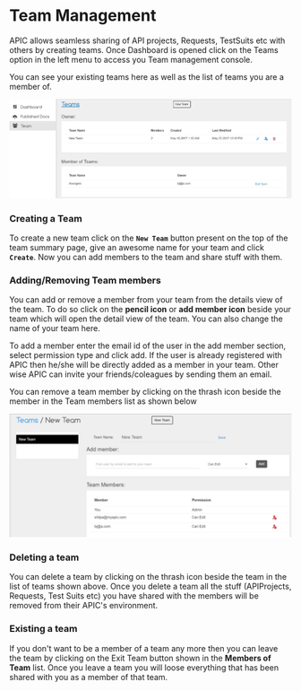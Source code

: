 # Team Management

APIC allows seamless sharing of API projects, Requests, TestSuits etc with others by creating teams. Once Dashboard is opened click on the Teams option in the left menu to access you Team management console.

You can see your existing teams here as well as the list of teams you are a member of.

 ![](/assets/TeamManagement.jpg)

### Creating a Team

To create a new team click on the **`New Team`** button present on the top of the team summary page, give an awesome name for your team and click **`Create`**. Now you can add members to the team and share stuff with them.

### Adding/Removing Team members

You can add or remove a member from your team from the details view of the team. To do so click on the **pencil icon** or **add member icon** beside your team which will open the detail view of the team. You can also change the name of your team here.

To add a member enter the email id of the user in the add member section, select permission type and click add. If the user is already registered with APIC then he/she will be directly added as a member in your team. Other wise APIC can invite your friends/coleagues by sending them an email.

You can remove a team member by clicking on the thrash icon beside the member in the Team members list as shown below

![](/assets/TeamDetail.jpg)

### Deleting a team

You can delete a team by clicking on the thrash icon beside the team in the list of teams shown above. Once you delete a team all the stuff \(APIProjects, Requests, Test Suits etc\) you have shared with the members will be removed from their APIC's environment.

### Existing a team

If you don't want to be a member of a team any more then you can leave the team by clicking on the Exit Team button shown in the **Members of Team** list. Once you leave a team you will loose everything that has been shared with you as a member of that team.



